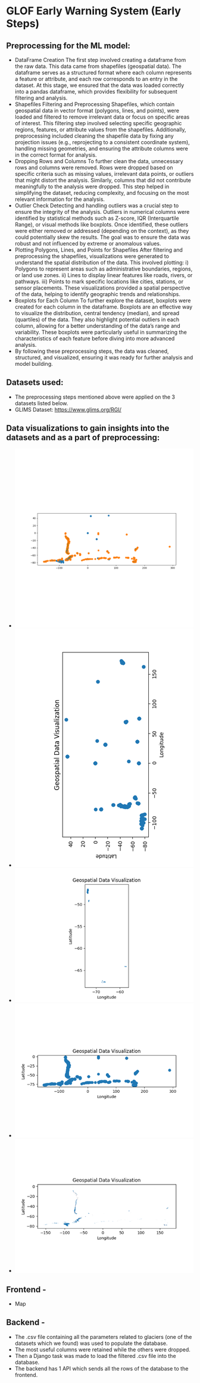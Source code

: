 # GLOF Early Warning System (Early Steps)

## Preprocessing for the ML model:
- DataFrame Creation
The first step involved creating a dataframe from the raw data. This data came from shapefiles (geospatial data). The dataframe serves as a structured format where each column represents a feature or attribute, and each row corresponds to an entry in the dataset. At this stage, we ensured that the data was loaded correctly into a pandas dataframe, which provides flexibility for subsequent filtering and analysis.
- Shapefiles Filtering and Preprocessing
Shapefiles, which contain geospatial data in vector format (polygons, lines, and points), were loaded and filtered to remove irrelevant data or focus on specific areas of interest. This filtering step involved selecting specific geographic regions, features, or attribute values from the shapefiles. Additionally, preprocessing included cleaning the shapefile data by fixing any projection issues (e.g., reprojecting to a consistent coordinate system), handling missing geometries, and ensuring the attribute columns were in the correct format for analysis.
- Dropping Rows and Columns
To further clean the data, unnecessary rows and columns were removed. Rows were dropped based on specific criteria such as missing values, irrelevant data points, or outliers that might distort the analysis. Similarly, columns that did not contribute meaningfully to the analysis were dropped. This step helped in simplifying the dataset, reducing complexity, and focusing on the most relevant information for the analysis.
- Outlier Check
Detecting and handling outliers was a crucial step to ensure the integrity of the analysis. Outliers in numerical columns were identified by statistical methods such as Z-score, IQR (Interquartile Range), or visual methods like boxplots. Once identified, these outliers were either removed or addressed (depending on the context), as they could potentially skew the results. The goal was to ensure the data was robust and not influenced by extreme or anomalous values.
- Plotting Polygons, Lines, and Points for Shapefiles
After filtering and preprocessing the shapefiles, visualizations were generated to understand the spatial distribution of the data. This involved plotting:
i) Polygons to represent areas such as administrative boundaries, regions, or land use zones.
ii) Lines to display linear features like roads, rivers, or pathways.
iii) Points to mark specific locations like cities, stations, or sensor placements. These visualizations provided a spatial perspective of the data, helping to identify geographic trends and relationships.
- Boxplots for Each Column
To further explore the dataset, boxplots were created for each column in the dataframe. Boxplots are an effective way to visualize the distribution, central tendency (median), and spread (quartiles) of the data. They also highlight potential outliers in each column, allowing for a better understanding of the data’s range and variability. These boxplots were particularly useful in summarizing the characteristics of each feature before diving into more advanced analysis.
- By following these preprocessing steps, the data was cleaned, structured, and visualized, ensuring it was ready for further analysis and model building.

## Datasets used:
- The preprocessing steps mentioned above were applied on the 3 datasets listed below.
- GLIMS Dataset: https://www.glims.org/RGI/

## Data visualizations to gain insights into the datasets and as a part of preprocessing:
- ![Visualization 1](https://github.com/valmikGit/SIH-GLOF/blob/main/sihGlof/mlModel/Polygon%20Plots/combined.png?raw=true)
- ![Visualization 2](https://github.com/valmikGit/SIH-GLOF/blob/main/sihGlof/mlModel/Polygon%20Plots/geospatial_plot.png?raw=true)
- ![Visualization 3](https://github.com/valmikGit/SIH-GLOF/blob/main/sihGlof/mlModel/Polygon%20Plots/lines.png?raw=true)
- ![Visualization 4](https://github.com/valmikGit/SIH-GLOF/blob/main/sihGlof/mlModel/Polygon%20Plots/points.png?raw=true)
- ![Visualization 5](https://github.com/valmikGit/SIH-GLOF/blob/main/sihGlof/mlModel/Polygon%20Plots/polygons.png?raw=true)

## Frontend -
- Map

## Backend -
- The .csv file containing all the parameters related to glaciers (one of the datasets which we found) was used to populate the database.
- The most useful columns were retained while the others were dropped.
- Then a Django task was made to load the filtered .csv file into the database.
- The backend has 1 API which sends all the rows of the database to the frontend.
